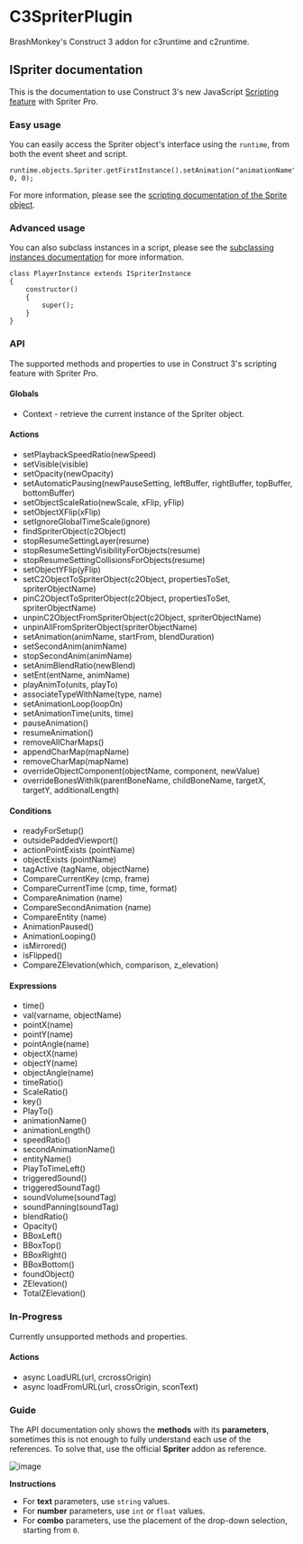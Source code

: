 # C3SpriterPlugin
BrashMonkey's Construct 3 addon for c3runtime and c2runtime.

## ISpriter documentation
This is the documentation to use Construct 3's new JavaScript [Scripting feature](https://www.construct.net/en/make-games/manuals/construct-3/scripting/overview) with Spriter Pro.

### Easy usage
You can easily access the Spriter object's interface using the `runtime`, from both the event sheet and script.
```JS
runtime.objects.Spriter.getFirstInstance().setAnimation("animationName", 0, 0);
```
For more information, please see the [scripting documentation of the Sprite object](https://www.construct.net/en/make-games/manuals/construct-3/scripting/scripting-reference/plugin-interfaces/sprite).

### Advanced usage
You can also subclass instances in a script, please see the [subclassing instances documentation](https://www.construct.net/en/make-games/manuals/construct-3/scripting/guides/subclassing-instances) for more information.
```JS
class PlayerInstance extends ISpriterInstance
{
	constructor()
	{
		super();
	}
}
```

### API
The supported methods and properties to use in Construct 3's scripting feature with Spriter Pro.

#### Globals
- Context - retrieve the current instance of the Spriter object.

#### Actions
- setPlaybackSpeedRatio(newSpeed)
- setVisible(visible)
- setOpacity(newOpacity)
- setAutomaticPausing(newPauseSetting, leftBuffer, rightBuffer, topBuffer, bottomBuffer)
- setObjectScaleRatio(newScale, xFlip, yFlip)
- setObjectXFlip(xFlip)
- setIgnoreGlobalTimeScale(ignore)
- findSpriterObject(c2Object)
- stopResumeSettingLayer(resume)
- stopResumeSettingVisibilityForObjects(resume)
- stopResumeSettingCollisionsForObjects(resume)
- setObjectYFlip(yFlip)
- setC2ObjectToSpriterObject(c2Object, propertiesToSet, spriterObjectName)
- pinC2ObjectToSpriterObject(c2Object, propertiesToSet, spriterObjectName)
- unpinC2ObjectFromSpriterObject(c2Object, spriterObjectName)
- unpinAllFromSpriterObject(spriterObjectName)
- setAnimation(animName, startFrom, blendDuration)
- setSecondAnim(animName)
- stopSecondAnim(animName)
- setAnimBlendRatio(newBlend)
- setEnt(entName, animName)
- playAnimTo(units, playTo)
- associateTypeWithName(type, name)
- setAnimationLoop(loopOn)
- setAnimationTime(units, time)
- pauseAnimation()
- resumeAnimation()
- removeAllCharMaps()
- appendCharMap(mapName)
- removeCharMap(mapName)
- overrideObjectComponent(objectName, component, newValue)
- overrideBonesWithIk(parentBoneName, childBoneName, targetX, targetY, additionalLength)

#### Conditions
- readyForSetup()
- outsidePaddedViewport()
- actionPointExists (pointName)
- objectExists (pointName)
- tagActive (tagName, objectName)
- CompareCurrentKey (cmp, frame)
- CompareCurrentTime (cmp, time, format)
- CompareAnimation (name)
- CompareSecondAnimation (name)
- CompareEntity (name)
- AnimationPaused()
- AnimationLooping()
- isMirrored()
- isFlipped()
- CompareZElevation(which, comparison, z_elevation)

#### Expressions
- time()
- val(varname, objectName)
- pointX(name)
- pointY(name)
- pointAngle(name)
- objectX(name)
- objectY(name)
- objectAngle(name)
- timeRatio()
- ScaleRatio()
- key()
- PlayTo()
- animationName()
- animationLength()
- speedRatio()
- secondAnimationName()
- entityName()
- PlayToTimeLeft()
- triggeredSound()
- triggeredSoundTag()
- soundVolume(soundTag)
- soundPanning(soundTag)
- blendRatio()
- Opacity()
- BBoxLeft()
- BBoxTop()
- BBoxRight()
- BBoxBottom()
- foundObject()
- ZElevation()
- TotalZElevation()

### In-Progress
Currently unsupported methods and properties.

#### Actions
- async LoadURL(url, crcrossOrigin)
- async loadFromURL(url, crossOrigin, sconText)


### Guide
The API documentation only shows the **methods** with its **parameters**, sometimes this is not enough to fully understand each use of the references.
To solve that, use the official **Spriter** addon as reference.

![image](https://user-images.githubusercontent.com/31282960/109700807-399c7880-7bcd-11eb-8769-4165f9887bd7.png)

**Instructions**
- For **text** parameters, use `string` values.
- For **number** parameters, use `int` or `float` values.
- For **combo** parameters, use the placement of the drop-down selection, starting from `0`.
